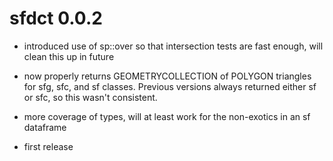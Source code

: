 # sfdct 0.0.2

* introduced use of sp::over so that intersection tests are fast enough, will 
clean this up in future

* now properly returns GEOMETRYCOLLECTION of POLYGON triangles for sfg, sfc, and sf classes. Previous versions always returned either sf or sfc, so this wasn't consistent. 

* more coverage of types, will at least work for the non-exotics in an sf dataframe

* first release



